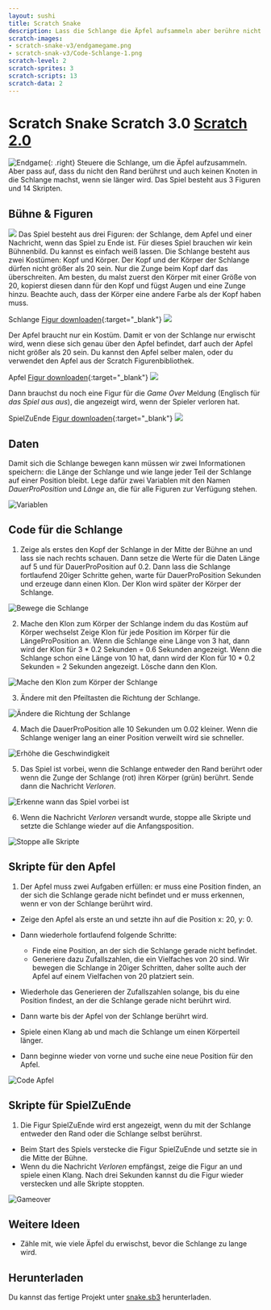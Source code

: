 ```yaml
---
layout: sushi
title: Scratch Snake
description: Lass die Schlange die Äpfel aufsammeln aber berühre nicht den Rand und verwickle dich nicht, wenn die Schlange länger wird.
scratch-images:
- scratch-snake-v3/endgamegame.png
- scratch-snak-v3/Code-Schlange-1.png
scratch-level: 2
scratch-sprites: 3
scratch-scripts: 13
scratch-data: 2
---
```


# Scratch Snake <span class="badge badge-scratch3">Scratch 3.0</span> <a href="scratch-snake.html" class="change-scratch-version">Scratch 2.0</a>

![Endgame](scratch-snake-v3/endgame.png){: .right}
Steuere die Schlange, um die Äpfel aufzusammeln. Aber pass auf, dass du nicht den Rand berührst und auch keinen Knoten in die Schlange machst, wenn sie länger wird.
Das Spiel besteht aus 3 Figuren und 14 Skripten.

## Bühne & Figuren

![](scratch-snake-v3/buehne.png)
Das Spiel besteht aus drei Figuren: der Schlange, dem Apfel und einer Nachricht, wenn das Spiel zu Ende ist. Für dieses Spiel brauchen wir kein Bühnenbild. Du kannst es einfach weiß lassen. Die Schlange besteht aus zwei Kostümen: Kopf und Körper. Der Kopf und der Körper der Schlange dürfen nicht größer als 20 sein. Nur die Zunge beim Kopf darf das überschreiten. Am besten, du malst zuerst den Körper mit einer Größe von 20, kopierst diesen dann für den Kopf und fügst Augen und eine Zunge hinzu. Beachte auch, dass der Körper eine andere Farbe als der Kopf haben muss.

Schlange [Figur downloaden](https://scratch-snake-v3/Schlange.sprite2/){:target="_blank"}
![](scratch-snake-v3/schlange.png)

Der Apfel braucht nur ein Kostüm. Damit er von der Schlange nur erwischt wird, wenn diese sich genau über den Apfel befindet, darf auch der Apfel nicht größer als 20 sein.
Du kannst den Apfel selber malen, oder du verwendet den Apfel aus der Scratch Figurenbibliothek.

Apfel [Figur downloaden](https://scratch-snake-v3/Apfel.sprite2/){:target="_blank"}
![](scratch-snake-v3/apfel.png)

Dann brauchst du noch eine Figur für die *Game Over* Meldung (Englisch für *das Spiel aus aus*), die angezeigt wird, wenn der Spieler verloren hat.

SpielZuEnde [Figur downloaden](https://scratch-snake-v3/SpielZuEnde.sprite2/){:target="_blank"}
![](scratch-snake-v3/gameover.png)

## Daten

Damit sich die Schlange bewegen kann müssen wir zwei Informationen speichern: die Länge der Schlange und wie lange jeder Teil der Schlange auf einer Position bleibt. Lege dafür zwei Variablen mit den Namen *DauerProPosition* und *Länge* an, die für alle Figuren zur Verfügung stehen.

![Variablen](scratch-snake-v3/daten.png)

## Code für die Schlange

1. Zeige als erstes den Kopf der Schlange in der Mitte der Bühne an und lass sie nach rechts schauen. Dann setze die Werte für die Daten Länge auf 5 und für DauerProPosition auf 0.2. Dann lass die Schlange fortlaufend 20iger Schritte gehen, warte für DauerProPosition Sekunden und erzeuge dann einen Klon. Der Klon wird später der Körper der Schlange.

![Bewege die Schlange](scratch-snake-v3/Code-Schlange-1.png)

2. Mache den Klon zum Körper der Schlange indem du das Kostüm auf Körper wechselst Zeige Klon für jede Position im Körper für die LängeProPosition an. Wenn die Schlange eine Länge von 3 hat, dann wird der Klon für 3 * 0.2 Sekunden = 0.6 Sekunden angezeigt. Wenn die Schlange schon eine Länge von 10 hat, dann wird der Klon für 10 * 0.2 Sekunden = 2 Sekunden angezeigt. Lösche dann den Klon.

![Mache den Klon zum Körper der Schlange](scratch-snake-v3/Code-Schlange-2.png)

3. Ändere mit den Pfeiltasten die Richtung der Schlange.

![Ändere die Richtung der Schlange](scratch-snake-v3/Code-Schlange-3.png)

4. Mach die DauerProPosition alle 10 Sekunden um 0.02 kleiner. Wenn die Schlange weniger lang an einer Position verweilt wird sie schneller.

![Erhöhe die Geschwindigkeit](scratch-snake-v3/Code-Schlange-4.png)

5. Das Spiel ist vorbei, wenn die Schlange entweder den Rand berührt oder wenn die Zunge der Schlange (rot) ihren Körper (grün) berührt. Sende dann die Nachricht *Verloren*.

![Erkenne wann das Spiel vorbei ist](scratch-snake-v3/Code-Schlange-5.png)

6. Wenn die Nachricht *Verloren* versandt wurde, stoppe alle Skripte und setzte die Schlange wieder auf die Anfangsposition.

![Stoppe alle Skripte](scratch-snake-v3/Code-Schlange-6.png)

## Skripte für den Apfel

1. Der Apfel muss zwei Aufgaben erfüllen: er muss eine Position finden, an der sich die Schlange gerade nicht befindet und er muss erkennen, wenn er von der Schlange berührt wird.

* Zeige den Apfel als erste an und setzte ihn auf die Position x: 20, y: 0.
* Dann wiederhole fortlaufend folgende Schritte:
    * Finde eine Position, an der sich die Schlange gerade nicht befindet.
    * Generiere dazu Zufallszahlen, die ein Vielfaches von 20 sind. Wir bewegen die Schlange in 20iger Schritten, daher sollte auch der Apfel auf einem Vielfachen von 20 platziert sein.

* Wiederhole das Generieren der Zufallszahlen solange, bis du eine Position findest, an der die Schlange gerade nicht berührt wird.
* Dann warte bis der Apfel von der Schlange berührt wird.
* Spiele einen Klang ab und mach die Schlange um einen Körperteil länger.
* Dann beginne wieder von vorne und suche eine neue Position für den Apfel.

![Code Apfel](scratch-snake-v3/Code-Apfel-1.png)

## Skripte für SpielZuEnde

1. Die Figur SpielZuEnde wird erst angezeigt, wenn du mit der Schlange entweder den Rand oder die Schlange selbst berührst.

* Beim Start des Spiels verstecke die Figur SpielZuEnde und setzte sie in die Mitte der Bühne.
* Wenn du die Nachricht *Verloren* empfängst, zeige die Figur an und spiele einen Klang. Nach drei Sekunden kannst du die Figur wieder verstecken und alle Skripte stoppten.</li>

![Gameover](scratch-snake-v3/Code-Gameover-1.png)

## Weitere Ideen

* Zähle mit, wie viele Äpfel du erwischst, bevor die Schlange zu lange wird.

## Herunterladen

Du kannst das fertige Projekt unter [snake.sb3](scratch-snake-v3/snake.sb3) herunterladen.